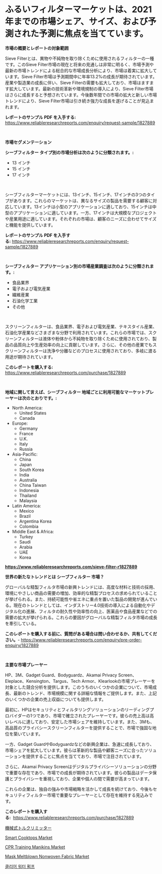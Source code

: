 <p><h1>ふるいフィルターマーケットは、2021年までの市場シェア、サイズ、および予測された予測に焦点を当てています。</h1></p><p><strong>市場の概要とレポートの対象範囲</strong></p>
<p><p>Sieve Filterとは、異物や不純物を取り除くために使用されるフィルターの一種です。このSieve Filter市場の現在と将来の見通しは非常に明るく、市場予測や最新の市場トレンドによる総合的な市場成長分析により、市場は着実に拡大しています。Sieve Filter市場は予測期間中に年率13.2%の成長が期待されています。産業や製造業の成長に伴い、Sieve Filterの需要も拡大しており、市場はますます拡大しています。最新の技術革新や環境規制の導入により、Sieve Filter市場はさらに成長すると予想されています。今後数年間での市場の拡大と新しい市場トレンドにより、Sieve Filter市場は引き続き強力な成長を遂げることが見込まれます。</p></p>
<p><strong>レポートのサンプル PDF を入手する:</strong> <a href="https://www.reliableresearchreports.com/enquiry/request-sample/1827889">https://www.reliableresearchreports.com/enquiry/request-sample/1827889</a></p>
<p>&nbsp;</p>
<p><strong>市場セグメンテーション</strong></p>
<p><strong>シーブフィルター タイプ別の市場分析は次のように分類されます。:</strong></p>
<p><ul><li>13 インチ</li><li>15 インチ</li><li>17 インチ</li></ul></p>
<p>&nbsp;</p>
<p><p>シーブフィルターマーケットには、13インチ、15インチ、17インチの3つのタイプがあります。これらのマーケットは、異なるサイズの製品を需要する顧客に対応しています。13インチは小型のアプリケーションに適しており、15インチは中型のアプリケーションに適しています。一方、17インチは大規模なプロジェクトや産業用途に適しています。それぞれの市場は、顧客のニーズに合わせてサイズと機能を提供しています。</p></p>
<p><strong>レポートのサンプル PDF を入手する:</strong>&nbsp;<a href="https://www.reliableresearchreports.com/enquiry/request-sample/1827889">https://www.reliableresearchreports.com/enquiry/request-sample/1827889</a></p>
<p>&nbsp;</p>
<p><strong> シーブフィルター アプリケーション別の市場産業調査は次のように分類されます。:</strong></p>
<p><ul><li>食品業界</li><li>電子および電気産業</li><li>繊維産業</li><li>石油化学工業</li><li>その他</li></ul></p>
<p>&nbsp;</p>
<p><p>スクリーンフィルターは、食品業界、電子および電気産業、テキスタイル産業、石油化学産業などさまざまな分野で利用されています。これらの市場では、スクリーンフィルターは液体や粉体から不純物を取り除くために使用されており、製品の品質向上や生産効率の向上に貢献しています。さらに、その他の産業でもスクリーンフィルターは洗浄や分離などのプロセスに使用されており、多岐に渡る用途が期待されています。</p></p>
<p><strong>このレポートを購入する:</strong>&nbsp; <a href="https://www.reliableresearchreports.com/purchase/1827889">https://www.reliableresearchreports.com/purchase/1827889</a></p>
<p>&nbsp;</p>
<p><strong>地域に関して言えば、シーブフィルター 地域ごとに利用可能なマーケットプレーヤーは次のとおりです。:</strong></p>
<p><ul>
    <li>
        North America:
        <ul>
            <li>United States</li>
            <li>Canada</li>
        </ul>
    </li>
    <li>
        Europe:
        <ul>
            <li>Germany</li>
            <li>France</li>
            <li>U.K.</li>
            <li>Italy</li>
            <li>Russia</li>
        </ul>
    </li>
    <li>
        Asia-Pacific:
        <ul>
            <li>China</li>
            <li>Japan</li>
            <li>South Korea</li>
            <li>India</li>
            <li>Australia</li>
            <li>China Taiwan</li>
            <li>Indonesia</li>
            <li>Thailand</li>
            <li>Malaysia</li>
        </ul>
    </li>
    <li>
        Latin America:
        <ul>
            <li>Mexico</li>
            <li>Brazil</li>
            <li>Argentina Korea</li>
            <li>Colombia</li>
        </ul>
    </li>
    <li>
        Middle East & Africa:
        <ul>
            <li>Turkey</li>
            <li>Saudi</li>
            <li>Arabia</li>
            <li>UAE</li>
            <li>Korea</li>
        </ul>
    </li>
    </ul></p>
<p><strong><a href="https://www.reliableresearchreports.com/sieve-filter-r1827889">https://www.reliableresearchreports.com/sieve-filter-r1827889</a></strong>&nbsp;</p>
<p><strong>世界の新たなトレンドとは シーブフィルター 市場？</strong></p>
<p><p>グローバルな精製フィルタ市場の新興トレンドには、高度な材料と技術の採用、環境にやさしい商品の需要の増加、効率的な精製プロセスの求められていることが挙げられる。また、持続可能性や省エネに重点を置いた製品の開発が進んでいる。現在のトレンドとしては、インダストリー4.0技術の導入による自動化やデジタル化の進展、フィルタの耐久性や効率性の向上、医薬品や食品産業などでの需要の拡大が挙げられる。これらの要因がグローバルな精製フィルタ市場の成長を牽引している。</p></p>
<p><strong>このレポートを購入する前に、質問がある場合は問い合わせるか、共有してください。</strong>- <a href="https://www.reliableresearchreports.com/enquiry/pre-order-enquiry/1827889">https://www.reliableresearchreports.com/enquiry/pre-order-enquiry/1827889</a></p>
<p>&nbsp;</p>
<p><strong>主要な市場プレーヤー</strong></p>
<p><p>HP、3M、Gadget Guard、Bodyguardz、Akamai Privacy Screen、Eleplace、Kensington、Targus、Tech Armor、Klearlookの市場プレーヤーを対象とした競合分析を提供します。このうちのいくつかの企業について、市場成長、最新のトレンド、市場規模に関する詳細な情報をご提供します。また、上記のいくつかの企業の売上収益についても提供します。</p><p>最初に、HPはセキュリティとフィルタリングソリューションのリーディングプロバイダーの1つであり、市場で確立されたプレーヤーです。彼らの売上高は高いレベルに達しており、安定した市場シェアを維持しています。また、3Mも、高品質のプライバシースクリーンフィルターを提供することで、市場で強固な地位を築いています。</p><p>一方、Gadget GuardやBodyguardzなどの新興企業は、急速に成長しており、市場シェアを拡大しています。彼らは革新的な製品や顧客ニーズに合ったソリューションを提供することに焦点を当てており、市場で注目されています。</p><p>さらに、Akamai Privacy Screenはデジタルプライバシーソリューションの分野で重要な存在であり、市場での成長が期待されています。彼らの製品はデータ保護とプライバシーを重視しており、企業や個人の間で需要が高まっています。</p><p>これらの企業は、独自の強みや市場戦略を活かして成長を続けており、今後もセキュリティフィルター市場で重要なプレーヤーとして存在を維持する見込みです。</p></p>
<p><strong>このレポートを購入する:</strong>&nbsp;&nbsp;<a href="https://www.reliableresearchreports.com/purchase/1827889">https://www.reliableresearchreports.com/purchase/1827889</a></p>
<p><p><a href="https://github.com/dandier2003/Market-Research-Report-List-1/blob/main/773232132305.md">機械式トルクリミッター</a></p><p><a href="https://view.publitas.com/reportprime-1/smart-cooktops-market-report-reveals-the-latest-trends-and-growth-opportunities-of-this-market/">Smart Cooktops Market</a></p><p><a href="https://issuu.com/reportprime-2/docs/cpr-training-manikins-market-size-2030.pptx">CPR Training Manikins Market</a></p><p><a href="https://bubble-tree-ea4.notion.site/Mask-Meltblown-Nonwoven-Fabric-Market-Comprehensive-Assessment-by-Type-Application-and-Geography-dd893f7bf531485c9da5726d59794ce8">Mask Meltblown Nonwoven Fabric Market</a></p><p><a href="https://github.com/OwenHamiytll568745/Market-Research-Report-List-1/blob/main/140757629477.md">클리어 워터 펌프</a></p></p>
